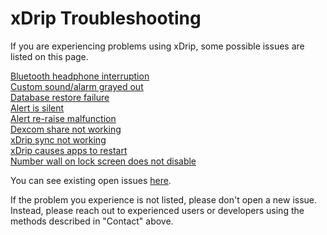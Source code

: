 # xDrip Troubleshooting  
  
If you are experiencing problems using xDrip, some possible issues are listed on this page.  
  
  
[Bluetooth headphone interruption](./Bluetooth-headphone-interruption.md)  
[Custom sound/alarm grayed out](./Custom-sound-grayed-out.md)  
[Database restore failure](./Database-restore-failure.md)  
[Alert is silent](./Silent-alert.md)  
[Alert re-raise malfunction](./Alert-re‐raise-malfunction.md)  
[Dexcom share not working](./Dexcom-share-delta-format-change.md)  
[xDrip sync not working](./xDrip-Sync-not-working.md)  
[xDrip causes apps to restart](./RestartingApps.md)  
[Number wall on lock screen does not disable](./NumberWallDisable.md)  

You can see existing open issues [here](https://github.com/NightscoutFoundation/xDrip/issues).  
  
If the problem you experience is not listed, please don't open a new issue.  Instead, please reach out to experienced users or developers using the methods described in "Contact" above.  
